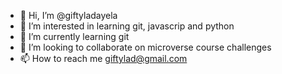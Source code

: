 - 👋 Hi, I’m @giftyladayela
- 👀 I’m interested in learning git, javascrip and python
- 🌱 I’m currently learning git
- 💞️ I’m looking to collaborate on microverse course challenges
- 📫 How to reach me giftylad@gmail.com

<!---
missgrenade/missgrenade is a ✨ special ✨ repository because its `README.md` (this file) appears on your GitHub profile.
You can click the Preview link to take a look at your changes.
--->
